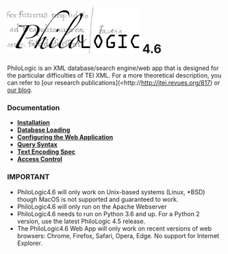 # ![alt text](../www/app/assets/img/philo.png) 4.6

PhiloLogic is an XML database/search engine/web app that is designed
for the particular difficulties of TEI XML. For a more theoretical
description, you can refer to [our research publications](<http://http://jtei.revues.org/817) or [our blog](<http://artfl.blogspot.com>).

### Documentation

-   [**Installation**](installation.md)
-   [**Database Loading**](database_loading.md)
-   [**Configuring the Web Application**](configure_web_app.md)
-   [**Query Syntax**](query_syntax.md)
-   [**Text Encoding Spec**](encoding_spec.md)
-   [**Access Control**](access_control.md)

### IMPORTANT

-   PhiloLogic4.6 will only work on Unix-based systems (Linux, \*BSD) though MacOS is not supported and guaranteed to work.
-   PhiloLogic4.6 will only run on the Apache Webserver
-   PhiloLogic4.6 needs to run on Python 3.6 and up. For a Python 2 version, use the latest PhiloLogic 4.5 release.
-   The PhiloLogic4.6 Web App will only work on recent versions of web browsers: Chrome, Firefox, Safari, Opera, Edge. No support for Internet Explorer.
